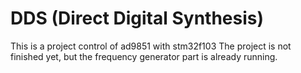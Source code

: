 # DDS (Direct Digital Synthesis)
This is a project control of ad9851 with stm32f103 The project is not finished yet, but the frequency generator part is already running.
